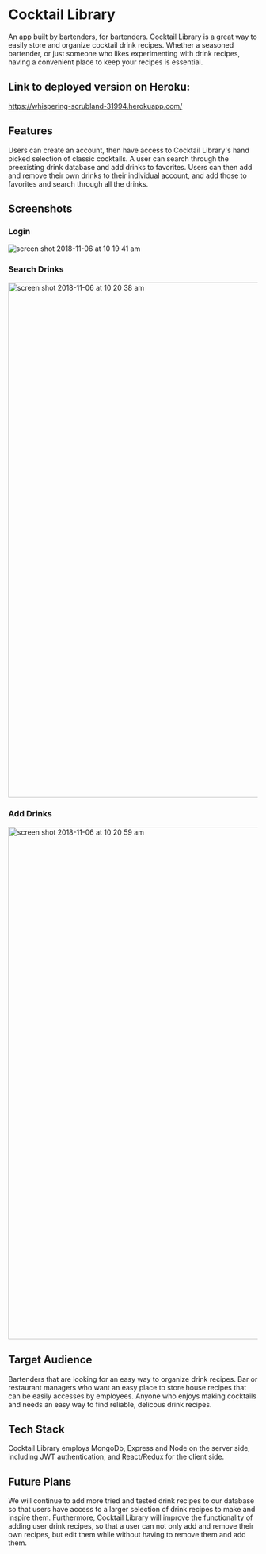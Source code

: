 # Cocktail Library
An app built by bartenders, for bartenders.  Cocktail Library is a great way to easily store and organize cocktail drink recipes.  Whether a seasoned bartender, or just someone who likes experimenting with drink recipes, having a convenient place to keep your recipes is essential.

## Link to deployed version on Heroku:
https://whispering-scrubland-31994.herokuapp.com/

## Features
Users can create an account, then have access to Cocktail Library's hand picked selection of classic cocktails.  A user can search through the preexisting drink database and add drinks to favorites.  Users can then add and remove their own drinks to their individual account, and add those to favorites and search through all the drinks.

## Screenshots
### Login
![screen shot 2018-11-06 at 10 19 41 am](https://user-images.githubusercontent.com/38081935/48084895-c1187f00-e1ad-11e8-87a0-eb8006673e1c.png)

### Search Drinks
<img width="1038" alt="screen shot 2018-11-06 at 10 20 38 am" src="https://user-images.githubusercontent.com/38081935/48084954-dee5e400-e1ad-11e8-91e2-d81ede879b57.png">

### Add Drinks
<img width="1032" alt="screen shot 2018-11-06 at 10 20 59 am" src="https://user-images.githubusercontent.com/38081935/48084984-f3c27780-e1ad-11e8-95aa-55ac2a231e78.png">

## Target Audience
Bartenders that are looking for an easy way to organize drink recipes.  Bar or restaurant managers who want an easy place to store house recipes that can be easily accesses by employees.  Anyone who enjoys making cocktails and needs an easy way to find reliable, delicous drink recipes. 

## Tech Stack
Cocktail Library employs MongoDb, Express and Node on the server side, including JWT authentication, and React/Redux for the client side.

## Future Plans
We will continue to add more tried and tested drink recipes to our database so that users have access to a larger selection of drink recipes to make and inspire them.  Furthermore, Cocktail Library will improve the functionality of adding user drink recipes, so that a user can not only add and remove their own recipes, but edit them while without having to remove them and add them.

